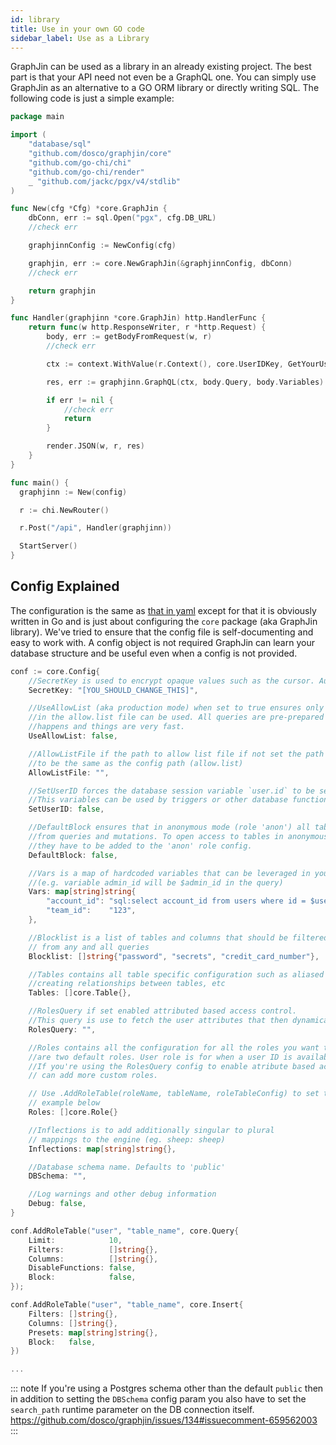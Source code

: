 ```yaml
---
id: library
title: Use in your own GO code
sidebar_label: Use as a Library
---
```


GraphJin can be used as a library in an already existing project. The best part is that your API need not even be a GraphQL one. You can simply use GraphJin as an alternative to a GO ORM library or directly writing SQL. The following code is just a simple example:

```go
package main

import (
	"database/sql"
	"github.com/dosco/graphjin/core"
	"github.com/go-chi/chi"
	"github.com/go-chi/render"
	_ "github.com/jackc/pgx/v4/stdlib"
)

func New(cfg *Cfg) *core.GraphJin {
	dbConn, err := sql.Open("pgx", cfg.DB_URL)
	//check err

	graphjinnConfig := NewConfig(cfg)

	graphjin, err := core.NewGraphJin(&graphjinnConfig, dbConn)
	//check err

	return graphjin
}

func Handler(graphjinn *core.GraphJin) http.HandlerFunc {
	return func(w http.ResponseWriter, r *http.Request) {
		body, err := getBodyFromRequest(w, r)
		//check err

		ctx := context.WithValue(r.Context(), core.UserIDKey, GetYourUserID())

		res, err := graphjinn.GraphQL(ctx, body.Query, body.Variables)

		if err != nil {
			//check err
			return
		}

		render.JSON(w, r, res)
	}
}

func main() {
  graphjinn := New(config)

  r := chi.NewRouter()

  r.Post("/api", Handler(graphjinn))

  StartServer()
}
```

## Config Explained

The configuration is the same as [that in yaml](https://graphjin.com/docs/config) except for that it is obviously written in Go and is just about configuring the `core` package (aka GraphJin library). We've tried to ensure that the config file is self-documenting and easy to work with. A config object is not required GraphJin can learn your database structure and be useful even when a config is not provided.

```go
conf := core.Config{
	//SecretKey is used to encrypt opaque values such as the cursor. Auto-generated if not set
	SecretKey: "[YOU_SHOULD_CHANGE_THIS]",

	//UseAllowList (aka production mode) when set to true ensures only queries lists
	//in the allow.list file can be used. All queries are pre-prepared so no compiling
	//happens and things are very fast.
	UseAllowList: false,

	//AllowListFile if the path to allow list file if not set the path is assumed
	//to be the same as the config path (allow.list)
	AllowListFile: "",

	//SetUserID forces the database session variable `user.id` to be set to the user id.
	//This variables can be used by triggers or other database functions
	SetUserID: false,

	//DefaultBlock ensures that in anonymous mode (role 'anon') all tables are blocked
	//from queries and mutations. To open access to tables in anonymous mode
	//they have to be added to the 'anon' role config.
	DefaultBlock: false,

	//Vars is a map of hardcoded variables that can be leveraged in your queries
	//(e.g. variable admin_id will be $admin_id in the query)
	Vars: map[string]string{
		"account_id": "sql:select account_id from users where id = $user_id",
		"team_id":    "123",
	},

	//Blocklist is a list of tables and columns that should be filtered out
	// from any and all queries
	Blocklist: []string{"password", "secrets", "credit_card_number"},

	//Tables contains all table specific configuration such as aliased tables
	//creating relationships between tables, etc
	Tables: []core.Table{},

	//RolesQuery if set enabled attributed based access control.
	//This query is use to fetch the user attributes that then dynamically define the users role.
	RolesQuery: "",

	//Roles contains all the configuration for all the roles you want to support `user` and `anon`
	//are two default roles. User role is for when a user ID is available and Anon when it's not.
	//If you're using the RolesQuery config to enable atribute based acess control then you
	// can add more custom roles.

	// Use .AddRoleTable(roleName, tableName, roleTableConfig) to set this.
	// example below
	Roles: []core.Role{}

	//Inflections is to add additionally singular to plural
	// mappings to the engine (eg. sheep: sheep)
	Inflections: map[string]string{},

	//Database schema name. Defaults to 'public'
	DBSchema: "",

	//Log warnings and other debug information
	Debug: false,
}

conf.AddRoleTable("user", "table_name", core.Query{
	Limit:            10,
	Filters:          []string{},
	Columns:          []string{},
	DisableFunctions: false,
	Block:            false,
});

conf.AddRoleTable("user", "table_name", core.Insert{
	Filters: []string{},
	Columns: []string{},
	Presets: map[string]string{},
	Block:   false,
})

...

```

::: note
If you're using a Postgres schema other than the default `public` then in addition to setting the `DBSchema` config param you also have to set the `search_path` runtime parameter on the DB connection itself. https://github.com/dosco/graphjin/issues/134#issuecomment-659562003
:::
